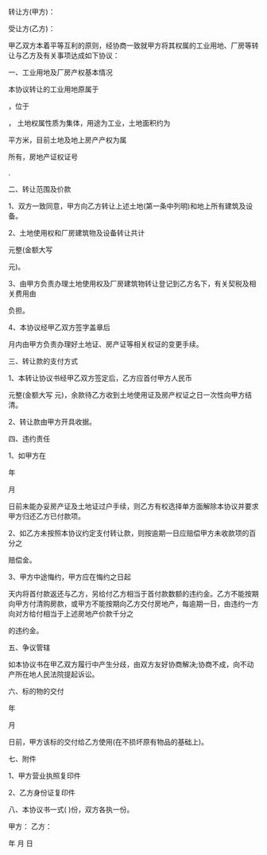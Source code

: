 
 


转让方(甲方)：


受让方(乙方)：


甲乙双方本着平等互利的原则，经协商一致就甲方将其权属的工业用地、厂房等转让与乙方及有关事项达成如下协议：


一、工业用地及厂房产权基本情况


本协议转让的工业用地原属于
      
，位于
      
， 土地权属性质为集体，用途为工业，土地面积约为
      
平方米，目前土地及地上房产产权为属
      
所有，房地产证权证号
      
.


二、转让范围及价款


1、双方一致同意，甲方向乙方转让上述土地(第一条中列明)和地上所有建筑及设备。


2、土地使用权和厂房建筑物及设备转让共计
      
元整(金额大写
      
元)。


3、由甲方负责办理土地使用权及厂房建筑物转让登记到乙方名下，有关契税及相关费用由
      
负担。


4、本协议经甲乙双方签字盖章后
      
月内由甲方负责办理好土地证、房产证等相关权证的变更手续。


三、转让款的支付方式


1、本转让协议书经甲乙双方签定后，乙方应首付甲方人民币
      
元整(金额大写 元)，余款待乙方收到土地使用证及房产权证之日一次性向甲方结清。


2、转让款由甲方开具收据。


四、违约责任


1、如甲方在
      
年
      
月
      
日前未能办妥房产证及土地证过户手续，则乙方有权选择单方面解除本协议并要求甲方归还乙方已付款项。


2、如乙方未按照本协议约定支付转让款，则按逾期一日应赔偿甲方未收款项的百分之
      
赔偿金。


3、甲方中途悔约，甲方应在悔约之日起
      
天内将首付款返还与乙方，另给付乙方相当于首付款数额的违约金。乙方不能按期向甲方付清购房款，或甲方不能按期向乙方交付房地产，每逾期一日，由违约一方向对方给付相当于上述房地产价款千分之
      
的违约金。


五、争议管辖


如本协议书在甲乙双方履行中产生分歧，由双方友好协商解决;协商不成，向不动产所在地人民法院提起诉讼。


六、标的物的交付



      
年
      
月
      
日前，甲方该标的交付给乙方使用(在不损坏原有物品的基础上)。


七、附件


1、甲方营业执照复印件


2、乙方身份证复印件


八、本协议书一式( )份，双方各执一份。


甲方： 乙方：


年 月 日
 


 

 
 
 
 
 
  


  
 

  


  


  
 
 
 
 

